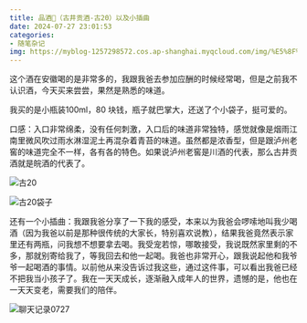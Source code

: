 ```yaml
---
title: 品酒🍶（古井贡酒-古20）以及小插曲
date: 2024-07-27 23:01:53
categories: 
- 随笔杂记
img: https://myblog-1257298572.cos.ap-shanghai.myqcloud.com/img/%E5%8F%A420.jpg
---
```


这个酒在安徽喝的是非常多的，我跟我爸去参加应酬的时候经常喝，但是之前我不认识酒，今天买来尝尝，果然是熟悉的味道。

我买的是小瓶装100ml，80 块钱，瓶子就巴掌大，还送了个小袋子，挺可爱的。

口感：入口非常绵柔，没有任何刺激，入口后的味道非常独特，感觉就像是烟雨江南里微风吹过雨水淋湿泥土再混杂着青苔的味道。虽然都是浓香型，但是跟泸州老窖的味道完全不一样，各有各的特色。如果说泸州老窖是川酒的代表，那么古井贡酒就是皖酒的代表了。

![古20](https://myblog-1257298572.cos.ap-shanghai.myqcloud.com/img/%E5%8F%A420.jpg)

![古20袋子](https://myblog-1257298572.cos.ap-shanghai.myqcloud.com/img/%E5%8F%A420%E8%A2%8B%E5%AD%90.jpg)

还有一个小插曲：我跟我爸分享了一下我的感受，本来以为我爸会啰嗦地叫我少喝酒（因为我爸以前是那种很传统的大家长，特别喜欢说教），结果我爸竟然表示家里还有两瓶，问我想不想要拿去喝。我受宠若惊，哪敢接受，我说既然家里剩的不多，那就别寄给我了，等我回去和他一起喝。我爸也非常开心，跟我说起他和我爷爷一起喝酒的事情。以前他从来没告诉过我这些，通过这件事，可以看出我爸已经不把我当小孩子了。我在一天天成长，逐渐融入成年人的世界，遗憾的是，他也在一天天变老，需要我们的陪伴。

![聊天记录0727](https://myblog-1257298572.cos.ap-shanghai.myqcloud.com/img/%E8%81%8A%E5%A4%A9%E8%AE%B0%E5%BD%950727.jpg)
